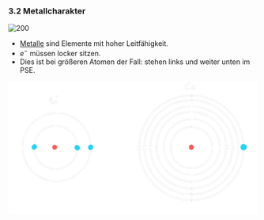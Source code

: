 ### 3.2	Metallcharakter

![200](assets/x-ab_y-zu.png)

- [Metalle](Metallbindung.md) sind Elemente mit hoher Leitfähigkeit.
- $e^{-}$ müssen locker sitzen.
- Dies ist bei größeren Atomen der Fall: stehen links und weiter unten im PSE.

![400](assets/LiCsAtome.png)